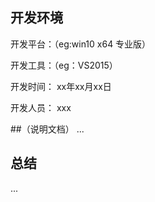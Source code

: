 ## 开发环境
开发平台：（eg:win10 x64 专业版）

开发工具：（eg：VS2015）

开发时间： xx年xx月xx日

开发人员： xxx

##（说明文档）
...
## 总结
...
